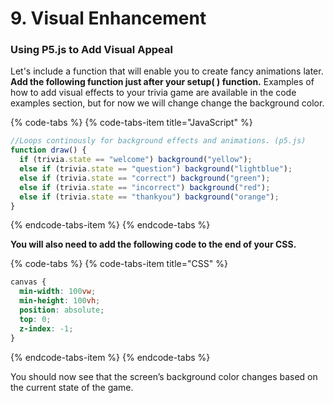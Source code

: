 # 9. Visual Enhancement

### Using P5.js to Add Visual Appeal

Let's include a function that will enable you to create fancy animations later. **Add the following function just after your setup\( \) function.** Examples of how to add visual effects to your trivia game are available in the code examples section, but for now we will change change the background color.

{% code-tabs %}
{% code-tabs-item title="JavaScript" %}
```javascript
//Loops continously for background effects and animations. (p5.js)
function draw() {
  if (trivia.state == "welcome") background("yellow");
  else if (trivia.state == "question") background("lightblue");
  else if (trivia.state == "correct") background("green");
  else if (trivia.state == "incorrect") background("red");
  else if (trivia.state == "thankyou") background("orange");
}
```
{% endcode-tabs-item %}
{% endcode-tabs %}

**You will also need to add the following code to the end of your CSS.**

{% code-tabs %}
{% code-tabs-item title="CSS" %}
```css
canvas {
  min-width: 100vw;
  min-height: 100vh; 
  position: absolute;
  top: 0;
  z-index: -1;
}
```
{% endcode-tabs-item %}
{% endcode-tabs %}

You should now see that the screen’s background color changes based on the current state of the game.

